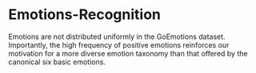 # Emotions-Recognition
Emotions are not distributed uniformly in the GoEmotions dataset. Importantly, the high frequency of positive emotions reinforces our motivation for a more diverse emotion taxonomy than that offered by the canonical six basic emotions.
